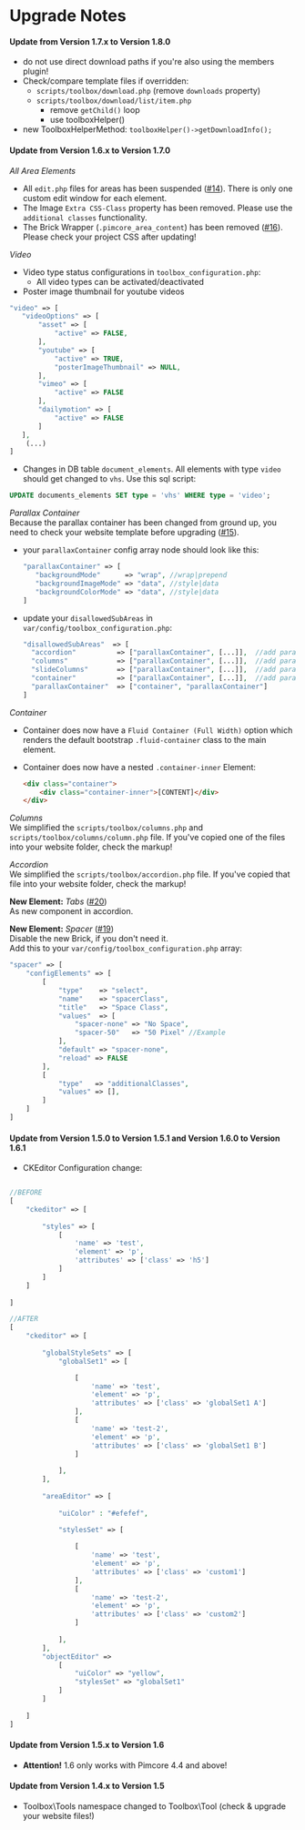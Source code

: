 # Upgrade Notes

#### Update from Version 1.7.x to Version 1.8.0
- do not use direct download paths if you're also using the members plugin!
- Check/compare template files if overridden:
    - `scripts/toolbox/download.php` (remove `downloads` property)
    - `scripts/toolbox/download/list/item.php`
        - remove `getChild()` loop
        - use toolboxHelper()
- new ToolboxHelperMethod: `toolboxHelper()->getDownloadInfo();`

#### Update from Version 1.6.x to Version 1.7.0
*All Area Elements*  
- All `edit.php` files for areas has been suspended ([#14](https://github.com/dachcom-digital/pimcore-toolbox/issues/14)). There is only one custom edit window for each element.
- The Image `Extra CSS-Class` property has been removed. Please use the `additional classes` functionality.
- The Brick Wrapper (`.pimcore_area_content`) has been removed ([#16](https://github.com/dachcom-digital/pimcore-toolbox/issues/16)). Please check your project CSS after updating!

*Video*  
- Video type status configurations in `toolbox_configuration.php`:
    - All video types can be activated/deactivated
- Poster image thumbnail for youtube videos


 ```php
"video" => [
    "videoOptions" => [
        "asset" => [
            "active" => FALSE,
        ],
        "youtube" => [
            "active" => TRUE,
            "posterImageThumbnail" => NULL,
        ],
        "vimeo" => [
            "active" => FALSE
        ],
        "dailymotion" => [
            "active" => FALSE
        ]
    ],
     (...)
 ]
 ```
 
- Changes in DB table `document_elements`. All elements with type `video` should get changed to `vhs`. Use this sql script:
 ``` sql
 UPDATE documents_elements SET type = 'vhs' WHERE type = 'video';
 ```

*Parallax Container*  
Because the parallax container has been changed from ground up, 
you need to check your website template before upgrading ([#15](https://github.com/dachcom-digital/pimcore-toolbox/issues/15)).
- your `parallaxContainer` config array node should look like this:

     ```php
    "parallaxContainer" => [
        "backgroundMode"      => "wrap", //wrap|prepend
        "backgroundImageMode" => "data", //style|data
        "backgroundColorMode" => "data", //style|data
    ]
     ```
- update your `disallowedSubAreas` in `var/config/toolbox_configuration.php`:

     ```php
    "disallowedSubAreas"  => [
       "accordion"          => ["parallaxContainer", [...]],  //add parallaxContainer
       "columns"            => ["parallaxContainer", [...]],  //add parallaxContainer
       "slideColumns"       => ["parallaxContainer", [...]],  //add parallaxContainer
       "container"          => ["parallaxContainer", [...]],  //add parallaxContainer
       "parallaxContainer"  => ["container", "parallaxContainer"]
    ]
     ```
    
*Container*  
- Container does now have a ```Fluid Container (Full Width)``` option which renders the default bootstrap ```.fluid-container``` class to the main element.
- Container does now have a nested `.container-inner` Element:

    ```html
    <div class="container">
        <div class="container-inner">[CONTENT]</div>
    </div>
    ```

*Columns*  
We simplified the `scripts/toolbox/columns.php` and `scripts/toolbox/columns/column.php` file. If you've copied one of the files into your website folder, check the markup!

*Accordion*  
We simplified the `scripts/toolbox/accordion.php`  file. If you've copied that file into your website folder, check the markup!

**New Element:** *Tabs* ([#20](https://github.com/dachcom-digital/pimcore-toolbox/issues/20))  
As new component in accordion.

**New Element:** *Spacer* ([#19](https://github.com/dachcom-digital/pimcore-toolbox/issues/19))  
Disable the new Brick, if you don't need it.  
Add this to your `var/config/toolbox_configuration.php` array:

```php
"spacer" => [
    "configElements" => [
        [
            "type"    => "select",
            "name"    => "spacerClass",
            "title"   => "Space Class",
            "values"  => [
                "spacer-none" => "No Space",
                "spacer-50"   => "50 Pixel" //Example
            ],
            "default" => "spacer-none",
            "reload" => FALSE
        ],
        [
            "type"   => "additionalClasses",
            "values" => [],
        ]
    ]
]
```

#### Update from Version 1.5.0 to Version 1.5.1 and Version 1.6.0 to Version 1.6.1
- CKEditor Configuration change:

```php

//BEFORE
[
    "ckeditor" => [
    
        "styles" => [
            [
                'name' => 'test',
                'element' => 'p',
                'attributes' => ['class' => 'h5']
            ]
        ]
    ]
    
]

//AFTER
[
    "ckeditor" => [
    
        "globalStyleSets" => [
            "globalSet1" => [

                [
                    'name' => 'test',
                    'element' => 'p',
                    'attributes' => ['class' => 'globalSet1 A']
                ],
                [
                    'name' => 'test-2',
                    'element' => 'p',
                    'attributes' => ['class' => 'globalSet1 B']
                ]
                    
            ],
        ],
        
        "areaEditor" => [
        
            "uiColor" : "#efefef",
        
            "stylesSet" => [

                [
                    'name' => 'test',
                    'element' => 'p',
                    'attributes' => ['class' => 'custom1']
                ],
                [
                    'name' => 'test-2',
                    'element' => 'p',
                    'attributes' => ['class' => 'custom2']
                ]
                
            ],
        ],
        "objectEditor" => 
            [
                "uiColor" => "yellow",
                "stylesSet" => "globalSet1"
            ]
        ]
        
    ]
]
```

#### Update from Version 1.5.x to Version 1.6
- **Attention!** 1.6 only works with Pimcore 4.4 and above!

#### Update from Version 1.4.x to Version 1.5
- Toolbox\Tools namespace changed to Toolbox\Tool (check & upgrade your website files!)